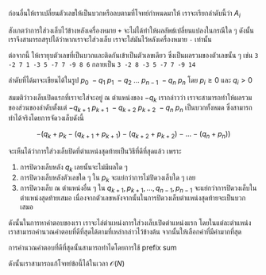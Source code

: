 ก่อนอื่นให้เราเปลี่ยนตัวเลขให้เป็นบวกหรือลบตามที่โจทย์กำหนดมาให้ เราจะเรียกลำดับนี้ว่า $A_i$

สังเกตว่าการใส่วงเล็บไว้ข้างหลังเครื่องหมาย `+` จะไม่ได้ทำให้ผลลัพธ์เปลี่ยนแปลงในกรณีใด ๆ ดังนั้นเราจึงสามารถสรุปได้ว่าหากเราจะใส่วงเล็บ เราจะใส่มันไว้หลังเครื่องหมาย `-` เท่านั้น

ต่อจากนี้ ให้เรายุบตัวเลขที่เป็นบวกและติดกันเข้าเป็นตัวเลขเดียว ซึ่งเป็นผลรวมของตัวเลขนั้น ๆ เช่น
`3 -2 7 1 -3 5 -7 7 -9 8 6` กลายเป็น `3 -2 8 -3 5 -7 7 -9 14` 

ลำดับที่ได้มาจะเขียนได้ในรูป $p_0\ -q_1\ p_1\ -q_2\ ...\ p_{n-1}\ -q_n\ p_n$ โดย $p_i \geq 0$ และ $q_i > 0$

สมมติว่าวงเล็บเปิดแรกที่เราจะใส่จะอยู่ ณ ตำแหน่งของ $-q_k$ เรากล่าวว่า เราจะสามารถทำให้ผลรวมของส่วนของลำดับตั้งแต่ $-q_{k+1}\ p_{k+1}\ -q_{k+2}\ p_{k+2}\ -q_n\ p_n$ เป็นบวกทั้งหมด ซึ่งสามารถทำได้จริงโดยการจัดวงเล็บดังนี้

$$-(q_k+p_k - (q_{k+1} + p_{k+1}) - (q_{k+2} + p_{k+2}) - ... - (q_{n} + p_{n}))$$

จะเห็นได้ว่าการใส่วงเล็บปิดที่ตำแหน่งสุดท้ายเป็นวิธีที่ดีที่สุดแล้ว เพราะ
1. การปิดวงเล็บหลัง $q_k$ เลยนั้นจะไม่มีผลใด ๆ
2. การปิดวงเล็บหลังตัวเลขใด ๆ ใน $p_k$ จะแย่กว่าการไม่ปิดวงเล็บใด ๆ เลย
3. การปิดวงเล็บ ณ​ ตำแหน่งอื่น ๆ ใน $q_{k+1}, p_{k+1}, ..., q_{n-1}, p_{n-1}$ จะแย่กว่าการปิดวงเล็บในตำแหน่งสุดท้ายเสมอ เนื่องจากตัวเลขหลังจากนั้นในการปิดวงเล็บตำแหน่งสุดท้ายจะเป็นบวกเสมอ

ดังนั้นในการหาคำตอบของเรา เราจะไล่ตำแหน่งการใส่วงเล็บเปิดตำแหน่งแรก โดยในแต่ละตำแหน่งเราสามารถคำนวณคำตอบที่ดีที่สุดได้ตามที่เหล่ากล่าวไว้ข้างต้น จากนั้นให้เลือกค่าที่มีค่ามากที่สุด

การคำนวณคำตอบที่ดีที่สุดนั้นสามารถทำไดโดยการใช้ prefix sum

ดังนั้นเราสามารถแก้โจทย์ข้อนี้ได้ในเวลา $\mathcal{O}(N)$